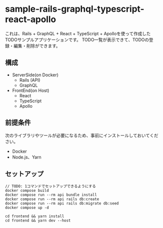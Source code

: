 # sample-rails-graphql-typescript-react-apollo

これは、Rails + GraphQL + React + TypeScript + Apolloを使って作成したTODOサンプルアプリケーションです。
TODO一覧が表示できて、TODOの登録・編集・削除ができます。

## 構成
- ServerSide(on Docker)
  - Rails (API)
  - GraphQL
- FrontEnd(on Host)
  - React
  - TypeScript
  - Apollo

## 前提条件
次のライブラリやツールが必要になるため、事前にインストールしておいてください。

- Docker
- Node.js、Yarn

## セットアップ

```
// TODO: 1コマンドでセットアップできるようにする
docker compose build
docker compose run --rm api bundle install
docker compose run --rm api rails db:create
docker compose run --rm api rails db:migrate db:seed
docker compose up -d

cd frontend && yarn install
cd frontend && yarn dev --host
```
